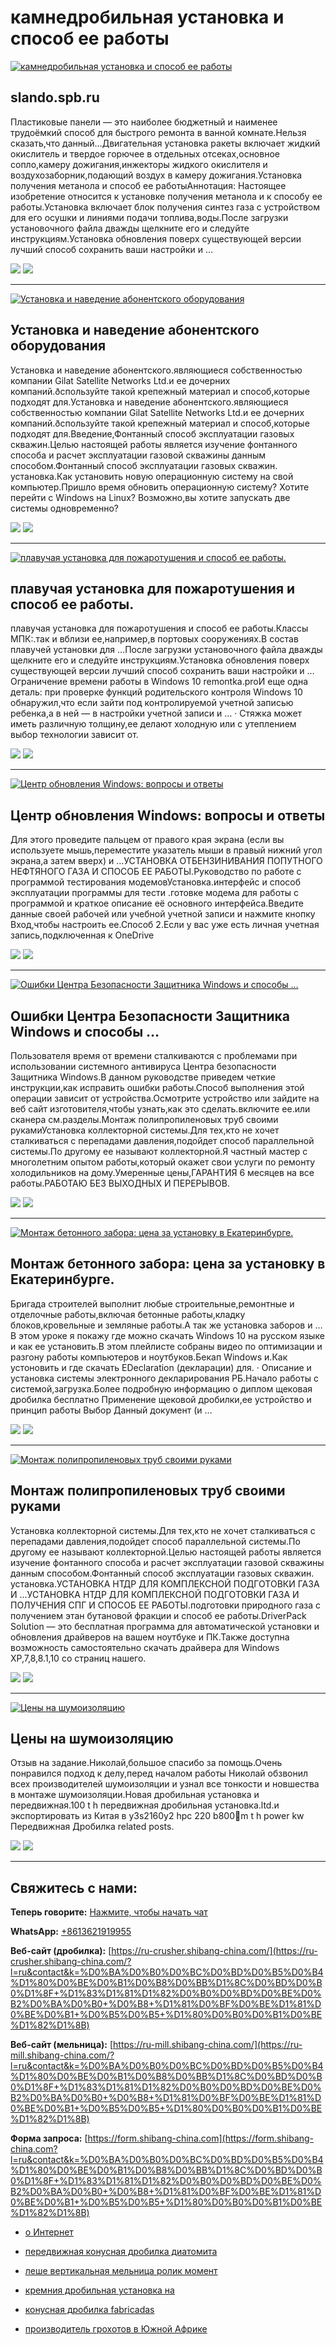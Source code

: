 # камнедробильная установка и способ ее работы

<a href="https://swt.shibang-china.com/?l=ru&img&k=%D0%BA%D0%B0%D0%BC%D0%BD%D0%B5%D0%B4%D1%80%D0%BE%D0%B1%D0%B8%D0%BB%D1%8C%D0%BD%D0%B0%D1%8F+%D1%83%D1%81%D1%82%D0%B0%D0%BD%D0%BE%D0%B2%D0%BA%D0%B0+%D0%B8+%D1%81%D0%BF%D0%BE%D1%81%D0%BE%D0%B1+%D0%B5%D0%B5+%D1%80%D0%B0%D0%B1%D0%BE%D1%82%D1%8B" target="_blank">![камнедробильная установка и способ ее работы](http://static.shibang-china.com/all-800x300/1204.jpg)</a>

## slando.spb.ru
Пластиковые панели — это наиболее бюджетный и наименее трудоёмкий способ для быстрого ремонта в ванной комнате.Нельзя сказать,что данный…Двигательная установка ракеты включает жидкий окислитель и твердое горючее в отдельных отсеках,основное сопло,камеру дожигания,инжекторы жидкого окислителя и воздухозаборник,подающий воздух в камеру дожигания.Установка получения метанола и способ ее работыАннотация: Настоящее изобретение относится к установке получения метанола и к способу ее работы.Установка включает блок получения синтез газа с устройством для его осушки и линиями подачи топлива,воды.После загрузки установочного файла дважды щелкните его и следуйте инструкциям.Установка обновления поверх существующей версии лучший способ сохранить ваши настройки и …


<a href="https://whatsapp.shibangsoft.com/WhatsApp.php" target="_blank" title="WhatsApp">![](http://static.shibang-china.com/icon/whatsapp.png)</a> <a href="https://swt.shibang-china.com/?l=ru&icon&k=%D0%BA%D0%B0%D0%BC%D0%BD%D0%B5%D0%B4%D1%80%D0%BE%D0%B1%D0%B8%D0%BB%D1%8C%D0%BD%D0%B0%D1%8F+%D1%83%D1%81%D1%82%D0%B0%D0%BD%D0%BE%D0%B2%D0%BA%D0%B0+%D0%B8+%D1%81%D0%BF%D0%BE%D1%81%D0%BE%D0%B1+%D0%B5%D0%B5+%D1%80%D0%B0%D0%B1%D0%BE%D1%82%D1%8B" target="_blank">![](http://static.shibang-china.com/icon/chat-ru.png)</a>

---

<a href="https://swt.shibang-china.com/?l=ru&img&k=%D0%BA%D0%B0%D0%BC%D0%BD%D0%B5%D0%B4%D1%80%D0%BE%D0%B1%D0%B8%D0%BB%D1%8C%D0%BD%D0%B0%D1%8F+%D1%83%D1%81%D1%82%D0%B0%D0%BD%D0%BE%D0%B2%D0%BA%D0%B0+%D0%B8+%D1%81%D0%BF%D0%BE%D1%81%D0%BE%D0%B1+%D0%B5%D0%B5+%D1%80%D0%B0%D0%B1%D0%BE%D1%82%D1%8B" target="_blank">![Установка и наведение абонентского оборудования](http://static.shibang-china.com/all-800x300/62.jpg)</a>

## Установка и наведение абонентского оборудования
Установка и наведение абонентского.являющиеся собственностью компании Gilat Satellite Networks Ltd.и ее дочерних компаний.&#240;спользуйте такой крепежный материал и способ,которые подходят для.Установка и наведение абонентского.являющиеся собственностью компании Gilat Satellite Networks Ltd.и ее дочерних компаний.&#240;спользуйте такой крепежный материал и способ,которые подходят для.Введение,Фонтанный способ эксплуатации газовых скважин.Целью настоящей работы является изучение фонтанного способа и расчет эксплуатации газовой скважины данным способом.Фонтанный способ эксплуатации газовых скважин. установка.Как установить новую операционную систему на свой компьютер.Пришло время обновить операционную систему? Хотите перейти с Windows на Linux? Возможно,вы хотите запускать две системы одновременно?


<a href="https://whatsapp.shibangsoft.com/WhatsApp.php" target="_blank" title="WhatsApp">![](http://static.shibang-china.com/icon/whatsapp.png)</a> <a href="https://swt.shibang-china.com/?l=ru&icon&k=%D0%BA%D0%B0%D0%BC%D0%BD%D0%B5%D0%B4%D1%80%D0%BE%D0%B1%D0%B8%D0%BB%D1%8C%D0%BD%D0%B0%D1%8F+%D1%83%D1%81%D1%82%D0%B0%D0%BD%D0%BE%D0%B2%D0%BA%D0%B0+%D0%B8+%D1%81%D0%BF%D0%BE%D1%81%D0%BE%D0%B1+%D0%B5%D0%B5+%D1%80%D0%B0%D0%B1%D0%BE%D1%82%D1%8B" target="_blank">![](http://static.shibang-china.com/icon/chat-ru.png)</a>

---

<a href="https://swt.shibang-china.com/?l=ru&img&k=%D0%BA%D0%B0%D0%BC%D0%BD%D0%B5%D0%B4%D1%80%D0%BE%D0%B1%D0%B8%D0%BB%D1%8C%D0%BD%D0%B0%D1%8F+%D1%83%D1%81%D1%82%D0%B0%D0%BD%D0%BE%D0%B2%D0%BA%D0%B0+%D0%B8+%D1%81%D0%BF%D0%BE%D1%81%D0%BE%D0%B1+%D0%B5%D0%B5+%D1%80%D0%B0%D0%B1%D0%BE%D1%82%D1%8B" target="_blank">![плавучая установка для пожаротушения и способ ее работы.](http://static.shibang-china.com/all-800x300/213.jpg)</a>

## плавучая установка для пожаротушения и способ ее работы.
плавучая установка для пожаротушения и способ ее работы.Классы МПК:.так и вблизи ее,например,в портовых сооружениях.В состав плавучей установки для …После загрузки установочного файла дважды щелкните его и следуйте инструкциям.Установка обновления поверх существующей версии лучший способ сохранить ваши настройки и …Ограничение времени работы в Windows 10 remontka.proИ еще одна деталь: при проверке функций родительского контроля Windows 10 обнаружил,что если зайти под контролируемой учетной записью ребенка,а в ней — в настройки учетной записи и …&nbsp;&#0183;&#32;Стяжка может иметь различную толщину,ее делают холодную или с утеплением выбор технологии зависит от.


<a href="https://whatsapp.shibangsoft.com/WhatsApp.php" target="_blank" title="WhatsApp">![](http://static.shibang-china.com/icon/whatsapp.png)</a> <a href="https://swt.shibang-china.com/?l=ru&icon&k=%D0%BA%D0%B0%D0%BC%D0%BD%D0%B5%D0%B4%D1%80%D0%BE%D0%B1%D0%B8%D0%BB%D1%8C%D0%BD%D0%B0%D1%8F+%D1%83%D1%81%D1%82%D0%B0%D0%BD%D0%BE%D0%B2%D0%BA%D0%B0+%D0%B8+%D1%81%D0%BF%D0%BE%D1%81%D0%BE%D0%B1+%D0%B5%D0%B5+%D1%80%D0%B0%D0%B1%D0%BE%D1%82%D1%8B" target="_blank">![](http://static.shibang-china.com/icon/chat-ru.png)</a>

---

<a href="https://swt.shibang-china.com/?l=ru&img&k=%D0%BA%D0%B0%D0%BC%D0%BD%D0%B5%D0%B4%D1%80%D0%BE%D0%B1%D0%B8%D0%BB%D1%8C%D0%BD%D0%B0%D1%8F+%D1%83%D1%81%D1%82%D0%B0%D0%BD%D0%BE%D0%B2%D0%BA%D0%B0+%D0%B8+%D1%81%D0%BF%D0%BE%D1%81%D0%BE%D0%B1+%D0%B5%D0%B5+%D1%80%D0%B0%D0%B1%D0%BE%D1%82%D1%8B" target="_blank">![Центр обновления Windows: вопросы и ответы](http://static.shibang-china.com/all-800x300/644.jpg)</a>

## Центр обновления Windows: вопросы и ответы
Для этого проведите пальцем от правого края экрана (если вы используете мышь,переместите указатель мыши в правый нижний угол экрана,а затем вверх) и …УСТАНОВКА ОТБЕНЗИНИВАНИЯ ПОПУТНОГО НЕФТЯНОГО ГАЗА И СПОСОБ ЕЕ РАБОТЫ.Руководство по работе с программой тестирования модемовУстановка.интерфейс и способ эксплуатации программы для тести .готовке модема для работы с программой и краткое описание её основного интерфейса.Введите данные своей рабочей или учебной учетной записи и нажмите кнопку Вход,чтобы настроить ее.Способ 2.Если у вас уже есть личная учетная запись,подключенная к OneDrive


<a href="https://whatsapp.shibangsoft.com/WhatsApp.php" target="_blank" title="WhatsApp">![](http://static.shibang-china.com/icon/whatsapp.png)</a> <a href="https://swt.shibang-china.com/?l=ru&icon&k=%D0%BA%D0%B0%D0%BC%D0%BD%D0%B5%D0%B4%D1%80%D0%BE%D0%B1%D0%B8%D0%BB%D1%8C%D0%BD%D0%B0%D1%8F+%D1%83%D1%81%D1%82%D0%B0%D0%BD%D0%BE%D0%B2%D0%BA%D0%B0+%D0%B8+%D1%81%D0%BF%D0%BE%D1%81%D0%BE%D0%B1+%D0%B5%D0%B5+%D1%80%D0%B0%D0%B1%D0%BE%D1%82%D1%8B" target="_blank">![](http://static.shibang-china.com/icon/chat-ru.png)</a>

---

<a href="https://swt.shibang-china.com/?l=ru&img&k=%D0%BA%D0%B0%D0%BC%D0%BD%D0%B5%D0%B4%D1%80%D0%BE%D0%B1%D0%B8%D0%BB%D1%8C%D0%BD%D0%B0%D1%8F+%D1%83%D1%81%D1%82%D0%B0%D0%BD%D0%BE%D0%B2%D0%BA%D0%B0+%D0%B8+%D1%81%D0%BF%D0%BE%D1%81%D0%BE%D0%B1+%D0%B5%D0%B5+%D1%80%D0%B0%D0%B1%D0%BE%D1%82%D1%8B" target="_blank">![Ошибки Центра Безопасности Защитника Windows и способы …](http://static.shibang-china.com/all-800x300/158.jpg)</a>

## Ошибки Центра Безопасности Защитника Windows и способы …
Пользователя время от времени сталкиваются с проблемами при использовании системного антивируса Центра безопасности Защитника Windows.В данном руководстве приведем четкие инструкции,как исправить ошибки работы.Способ выполнения этой операции зависит от устройства.Осмотрите устройство или зайдите на веб сайт изготовителя,чтобы узнать,как это сделать.включите ее.или сканера см.разделы.Монтаж полипропиленовых труб своими рукамиУстановка коллекторной системы.Для тех,кто не хочет сталкиваться с перепадами давления,подойдет способ параллельной системы.По другому ее называют коллекторной.Я частный мастер с многолетним опытом работы,который окажет свои услуги по ремонту холодильников на дому.Умеренные цены,ГАРАНТИЯ 6 месяцев на все работы.РАБОТАЮ БЕЗ ВЫХОДНЫХ И ПЕРЕРЫВОВ.


<a href="https://whatsapp.shibangsoft.com/WhatsApp.php" target="_blank" title="WhatsApp">![](http://static.shibang-china.com/icon/whatsapp.png)</a> <a href="https://swt.shibang-china.com/?l=ru&icon&k=%D0%BA%D0%B0%D0%BC%D0%BD%D0%B5%D0%B4%D1%80%D0%BE%D0%B1%D0%B8%D0%BB%D1%8C%D0%BD%D0%B0%D1%8F+%D1%83%D1%81%D1%82%D0%B0%D0%BD%D0%BE%D0%B2%D0%BA%D0%B0+%D0%B8+%D1%81%D0%BF%D0%BE%D1%81%D0%BE%D0%B1+%D0%B5%D0%B5+%D1%80%D0%B0%D0%B1%D0%BE%D1%82%D1%8B" target="_blank">![](http://static.shibang-china.com/icon/chat-ru.png)</a>

---

<a href="https://swt.shibang-china.com/?l=ru&img&k=%D0%BA%D0%B0%D0%BC%D0%BD%D0%B5%D0%B4%D1%80%D0%BE%D0%B1%D0%B8%D0%BB%D1%8C%D0%BD%D0%B0%D1%8F+%D1%83%D1%81%D1%82%D0%B0%D0%BD%D0%BE%D0%B2%D0%BA%D0%B0+%D0%B8+%D1%81%D0%BF%D0%BE%D1%81%D0%BE%D0%B1+%D0%B5%D0%B5+%D1%80%D0%B0%D0%B1%D0%BE%D1%82%D1%8B" target="_blank">![Монтаж бетонного забора: цена за установку в Екатеринбурге.](http://static.shibang-china.com/all-800x300/1238.jpg)</a>

## Монтаж бетонного забора: цена за установку в Екатеринбурге.
Бригада строителей выполнит любые строительные,ремонтные и отделочные работы,включая бетонные работы,кладку блоков,кровельные и земляные работы.А так же установка заборов и …В этом уроке я покажу где можно скачать Windows 10 на русском языке и как ее установить.В этом плейлисте собраны видео по оптимизации и разгону работы компьютеров и ноутбуков.Бекап Windows и.Как устоновить и где скачать EDeclaration (декларации) для.&nbsp;&#0183;&#32;Описание и установка системы электронного декларирования РБ.Начало работы с системой,загрузка.Более подробную информацию о диплом щековая дробилка бесплатно Применение щековой дробилки,ее устройство и принцип работы Выбор Данный документ (и …


<a href="https://whatsapp.shibangsoft.com/WhatsApp.php" target="_blank" title="WhatsApp">![](http://static.shibang-china.com/icon/whatsapp.png)</a> <a href="https://swt.shibang-china.com/?l=ru&icon&k=%D0%BA%D0%B0%D0%BC%D0%BD%D0%B5%D0%B4%D1%80%D0%BE%D0%B1%D0%B8%D0%BB%D1%8C%D0%BD%D0%B0%D1%8F+%D1%83%D1%81%D1%82%D0%B0%D0%BD%D0%BE%D0%B2%D0%BA%D0%B0+%D0%B8+%D1%81%D0%BF%D0%BE%D1%81%D0%BE%D0%B1+%D0%B5%D0%B5+%D1%80%D0%B0%D0%B1%D0%BE%D1%82%D1%8B" target="_blank">![](http://static.shibang-china.com/icon/chat-ru.png)</a>

---

<a href="https://swt.shibang-china.com/?l=ru&img&k=%D0%BA%D0%B0%D0%BC%D0%BD%D0%B5%D0%B4%D1%80%D0%BE%D0%B1%D0%B8%D0%BB%D1%8C%D0%BD%D0%B0%D1%8F+%D1%83%D1%81%D1%82%D0%B0%D0%BD%D0%BE%D0%B2%D0%BA%D0%B0+%D0%B8+%D1%81%D0%BF%D0%BE%D1%81%D0%BE%D0%B1+%D0%B5%D0%B5+%D1%80%D0%B0%D0%B1%D0%BE%D1%82%D1%8B" target="_blank">![Монтаж полипропиленовых труб своими руками](http://static.shibang-china.com/all-800x300/1456.jpg)</a>

## Монтаж полипропиленовых труб своими руками
Установка коллекторной системы.Для тех,кто не хочет сталкиваться с перепадами давления,подойдет способ параллельной системы.По другому ее называют коллекторной.Целью настоящей работы является изучение фонтанного способа и расчет эксплуатации газовой скважины данным способом.Фонтанный способ эксплуатации газовых скважин. установка.УСТАНОВКА НТДР ДЛЯ КОМПЛЕКСНОЙ ПОДГОТОВКИ ГАЗА И …УСТАНОВКА НТДР ДЛЯ КОМПЛЕКСНОЙ ПОДГОТОВКИ ГАЗА И ПОЛУЧЕНИЯ СПГ И СПОСОБ ЕЕ РАБОТЫ.подготовки природного газа с получением этан бутановой фракции и способ ее работы.DriverPack Solution — это бесплатная программа для автоматической установки и обновления драйверов на вашем ноутбуке и ПК.Также доступна возможность самостоятельно скачать драйвера для Windows XP,7,8,8.1,10 со страниц нашего.


<a href="https://whatsapp.shibangsoft.com/WhatsApp.php" target="_blank" title="WhatsApp">![](http://static.shibang-china.com/icon/whatsapp.png)</a> <a href="https://swt.shibang-china.com/?l=ru&icon&k=%D0%BA%D0%B0%D0%BC%D0%BD%D0%B5%D0%B4%D1%80%D0%BE%D0%B1%D0%B8%D0%BB%D1%8C%D0%BD%D0%B0%D1%8F+%D1%83%D1%81%D1%82%D0%B0%D0%BD%D0%BE%D0%B2%D0%BA%D0%B0+%D0%B8+%D1%81%D0%BF%D0%BE%D1%81%D0%BE%D0%B1+%D0%B5%D0%B5+%D1%80%D0%B0%D0%B1%D0%BE%D1%82%D1%8B" target="_blank">![](http://static.shibang-china.com/icon/chat-ru.png)</a>

---

<a href="https://swt.shibang-china.com/?l=ru&img&k=%D0%BA%D0%B0%D0%BC%D0%BD%D0%B5%D0%B4%D1%80%D0%BE%D0%B1%D0%B8%D0%BB%D1%8C%D0%BD%D0%B0%D1%8F+%D1%83%D1%81%D1%82%D0%B0%D0%BD%D0%BE%D0%B2%D0%BA%D0%B0+%D0%B8+%D1%81%D0%BF%D0%BE%D1%81%D0%BE%D0%B1+%D0%B5%D0%B5+%D1%80%D0%B0%D0%B1%D0%BE%D1%82%D1%8B" target="_blank">![Цены на шумоизоляцию](http://static.shibang-china.com/all-800x300/684.jpg)</a>

## Цены на шумоизоляцию
Отзыв на задание.Николай,большое спасибо за помощь.Очень понравился подход к делу,перед началом работы Николай обзвонил всех производителей шумоизоляции и узнал все тонкости и новшества в монтаже шумоизоляции.Новая дробильная установка и передвижная.100 t h передвижная дробильная установка.ltd.и экспортировать из Китая в y3s2160y2 hpc 220 b800࡮m t h power kw Передвижная Дробилка related posts.

<a href="https://whatsapp.shibangsoft.com/WhatsApp.php" target="_blank" title="WhatsApp">![](http://static.shibang-china.com/icon/whatsapp.png)</a> <a href="https://swt.shibang-china.com/?l=ru&icon&k=%D0%BA%D0%B0%D0%BC%D0%BD%D0%B5%D0%B4%D1%80%D0%BE%D0%B1%D0%B8%D0%BB%D1%8C%D0%BD%D0%B0%D1%8F+%D1%83%D1%81%D1%82%D0%B0%D0%BD%D0%BE%D0%B2%D0%BA%D0%B0+%D0%B8+%D1%81%D0%BF%D0%BE%D1%81%D0%BE%D0%B1+%D0%B5%D0%B5+%D1%80%D0%B0%D0%B1%D0%BE%D1%82%D1%8B" target="_blank">![](http://static.shibang-china.com/icon/chat-ru.png)</a>

---
## Свяжитесь с нами:

**Теперь говорите:** [Нажмите, чтобы начать чат](https://swt.shibang-china.com?l=ru&contact&k=%D0%BA%D0%B0%D0%BC%D0%BD%D0%B5%D0%B4%D1%80%D0%BE%D0%B1%D0%B8%D0%BB%D1%8C%D0%BD%D0%B0%D1%8F+%D1%83%D1%81%D1%82%D0%B0%D0%BD%D0%BE%D0%B2%D0%BA%D0%B0+%D0%B8+%D1%81%D0%BF%D0%BE%D1%81%D0%BE%D0%B1+%D0%B5%D0%B5+%D1%80%D0%B0%D0%B1%D0%BE%D1%82%D1%8B)

**WhatsApp:**  [+8613621919955](https://whatsapp.shibangsoft.com/WhatsApp.php)

**Веб-сайт (дробилка):** [https://ru-crusher.shibang-china.com/](https://ru-crusher.shibang-china.com/?l=ru&contact&k=%D0%BA%D0%B0%D0%BC%D0%BD%D0%B5%D0%B4%D1%80%D0%BE%D0%B1%D0%B8%D0%BB%D1%8C%D0%BD%D0%B0%D1%8F+%D1%83%D1%81%D1%82%D0%B0%D0%BD%D0%BE%D0%B2%D0%BA%D0%B0+%D0%B8+%D1%81%D0%BF%D0%BE%D1%81%D0%BE%D0%B1+%D0%B5%D0%B5+%D1%80%D0%B0%D0%B1%D0%BE%D1%82%D1%8B)

**Веб-сайт (мельница):** [https://ru-mill.shibang-china.com/](https://ru-mill.shibang-china.com/?l=ru&contact&k=%D0%BA%D0%B0%D0%BC%D0%BD%D0%B5%D0%B4%D1%80%D0%BE%D0%B1%D0%B8%D0%BB%D1%8C%D0%BD%D0%B0%D1%8F+%D1%83%D1%81%D1%82%D0%B0%D0%BD%D0%BE%D0%B2%D0%BA%D0%B0+%D0%B8+%D1%81%D0%BF%D0%BE%D1%81%D0%BE%D0%B1+%D0%B5%D0%B5+%D1%80%D0%B0%D0%B1%D0%BE%D1%82%D1%8B)

**Форма запроса:** [https://form.shibang-china.com](https://form.shibang-china.com?l=ru&contact&k=%D0%BA%D0%B0%D0%BC%D0%BD%D0%B5%D0%B4%D1%80%D0%BE%D0%B1%D0%B8%D0%BB%D1%8C%D0%BD%D0%B0%D1%8F+%D1%83%D1%81%D1%82%D0%B0%D0%BD%D0%BE%D0%B2%D0%BA%D0%B0+%D0%B8+%D1%81%D0%BF%D0%BE%D1%81%D0%BE%D0%B1+%D0%B5%D0%B5+%D1%80%D0%B0%D0%B1%D0%BE%D1%82%D1%8B)

* [o Интернет](../115/o%20%D0%98%D0%BD%D1%82%D0%B5%D1%80%D0%BD%D0%B5%D1%82.md)

* [передвижная конусная дробилка диатомита](../117/%D0%BF%D0%B5%D1%80%D0%B5%D0%B4%D0%B2%D0%B8%D0%B6%D0%BD%D0%B0%D1%8F%20%D0%BA%D0%BE%D0%BD%D1%83%D1%81%D0%BD%D0%B0%D1%8F%20%D0%B4%D1%80%D0%BE%D0%B1%D0%B8%D0%BB%D0%BA%D0%B0%20%D0%B4%D0%B8%D0%B0%D1%82%D0%BE%D0%BC%D0%B8%D1%82%D0%B0.md)

* [леше вертикальная мельница ролик момент](../110/%D0%BB%D0%B5%D1%88%D0%B5%20%D0%B2%D0%B5%D1%80%D1%82%D0%B8%D0%BA%D0%B0%D0%BB%D1%8C%D0%BD%D0%B0%D1%8F%20%D0%BC%D0%B5%D0%BB%D1%8C%D0%BD%D0%B8%D1%86%D0%B0%20%D1%80%D0%BE%D0%BB%D0%B8%D0%BA%20%D0%BC%D0%BE%D0%BC%D0%B5%D0%BD%D1%82.md)

* [кремния дробильная установка на](../108/%D0%BA%D1%80%D0%B5%D0%BC%D0%BD%D0%B8%D1%8F%20%D0%B4%D1%80%D0%BE%D0%B1%D0%B8%D0%BB%D1%8C%D0%BD%D0%B0%D1%8F%20%D1%83%D1%81%D1%82%D0%B0%D0%BD%D0%BE%D0%B2%D0%BA%D0%B0%20%D0%BD%D0%B0.md)

* [конусная дробилка fabricadas](../107/%D0%BA%D0%BE%D0%BD%D1%83%D1%81%D0%BD%D0%B0%D1%8F%20%D0%B4%D1%80%D0%BE%D0%B1%D0%B8%D0%BB%D0%BA%D0%B0%20fabricadas.md)

* [производитель грохотов в Южной Африке](../116/%D0%BF%D1%80%D0%BE%D0%B8%D0%B7%D0%B2%D0%BE%D0%B4%D0%B8%D1%82%D0%B5%D0%BB%D1%8C%20%D0%B3%D1%80%D0%BE%D1%85%D0%BE%D1%82%D0%BE%D0%B2%20%D0%B2%20%D0%AE%D0%B6%D0%BD%D0%BE%D0%B9%20%D0%90%D1%84%D1%80%D0%B8%D0%BA%D0%B5.md)